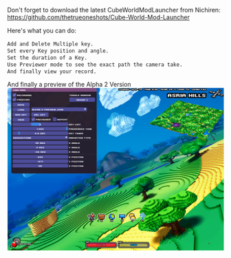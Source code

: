 Don't forget to download the latest CubeWorldModLauncher from Nichiren: https://github.com/thetrueoneshots/Cube-World-Mod-Launcher

Here's what you can do:

    Add and Delete Multiple key.
    Set every Key position and angle.
    Set the duration of a Key.
    Use Previewer mode to see the exact path the camera take.
    And finally view your record.

And finally a preview of the Alpha 2 Version
<img src="/Alpha2 Preview.png" alt="Alpha2 Preview" title="Alpha2 Preview">
